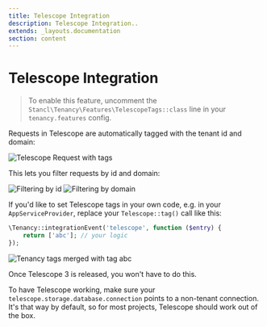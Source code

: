 ```yaml
---
title: Telescope Integration
description: Telescope Integration..
extends: _layouts.documentation
section: content
---
```


# Telescope Integration

> To enable this feature, uncomment the `Stancl\Tenancy\Features\TelescopeTags::class` line in your `tenancy.features` config.

Requests in Telescope are automatically tagged with the tenant id and domain:

![Telescope Request with tags](https://i.imgur.com/CEEluYj.png)

This lets you filter requests by id and domain:

![Filtering by id](https://i.imgur.com/SvbOa7S.png)
![Filtering by domain](https://i.imgur.com/dCJuEr1.png)

If you'd like to set Telescope tags in your own code, e.g. in your `AppServiceProvider`, replace your `Telescope::tag()` call like this:
```php
\Tenancy::integrationEvent('telescope', function ($entry) {
    return ['abc']; // your logic
});
```
![Tenancy tags merged with tag abc](https://i.imgur.com/4p1wOiM.png)

Once Telescope 3 is released, you won't have to do this.

To have Telescope working, make sure your `telescope.storage.database.connection` points to a non-tenant connection. It's that way by default, so for most projects, Telescope should work out of the box.